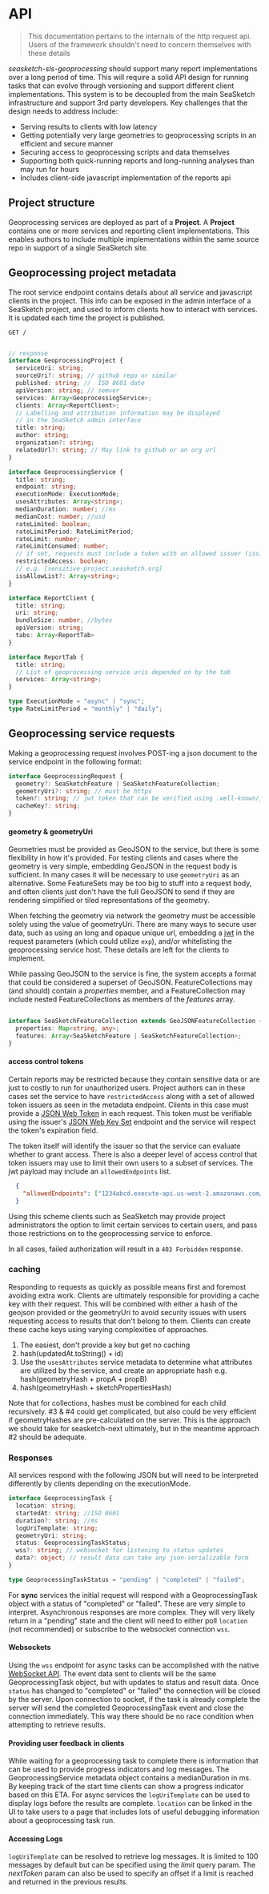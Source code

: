 # API

> This documentation pertains to the internals of the http request api. Users of
> the framework shouldn't need to concern themselves with these details

*seasketch-sls-geoprocessing* should support many report implementations over a
long period of time. This will require a solid API design for running tasks that
can evolve through versioning and support different client implementations. This
system is to be decoupled from the main SeaSketch infrastructure and support 3rd
party developers. Key challenges that the design needs to address include:

  * Serving results to clients with low latency
  * Getting potentially very large geometries to geoprocessing scripts in an
    efficient and secure manner
  * Securing access to geoprocessing scripts and data themselves
  * Supporting both quick-running reports and long-running analyses than may run
    for hours
  * Includes client-side javascript implementation of the reports api

## Project structure

Geoprocessing services are deployed as part of a **Project**. A **Project**
contains one or more services and reporting client implementations. This enables
authors to include multiple implementations within the same source repo in
support of a single SeaSketch site.


## Geoprocessing project metadata

The root service endpoint contains details about all service and javascript
clients in the project. This info can be exposed in the admin interface of a
SeaSketch project, and used to inform clients how to interact with services. It
is updated each time the project is published.

```GET /```

```typescript

// response
interface GeoprocessingProject {
  serviceUri: string;
  sourceUri?: string; // github repo or similar
  published: string; //  ISO 8601 date
  apiVersion: string; // semver
  services: Array<GeoprocessingService>;
  clients: Array<ReportClient>;
  // Labelling and attribution information may be displayed 
  // in the SeaSketch admin interface
  title: string;
  author: string;
  organization?: string;
  relatedUrl?: string; // May link to github or an org url
}

interface GeoprocessingService {
  title: string;
  endpoint: string;
  executionMode: ExecutionMode;
  usesAttributes: Array<string>;
  medianDuration: number; //ms
  medianCost: number; //usd
  rateLimited: boolean;
  rateLimitPeriod: RateLimitPeriod;
  rateLimit: number;
  rateLimitConsumed: number;
  // if set, requests must include a token with an allowed issuer (iss)
  restrictedAccess: boolean;
  // e.g. [sensitive-project.seasketch.org]
  issAllowList?: Array<string>; 
}

interface ReportClient {
  title: string;
  uri: string;
  bundleSize: number; //bytes
  apiVersion: string;
  tabs: Array<ReportTab>
}

interface ReportTab {
  title: string;
  // List of geoprocessing service uris depended on by the tab
  services: Array<string>;
}

type ExecutionMode = "async" | "sync";
type RateLimitPeriod = "monthly" | "daily";

```

## Geoprocessing service requests

Making a geoprocessing request involves POST-ing a json document to the service
endpoint in the following format:

```typescript
interface GeoprocessingRequest {
  geometry?: SeaSketchFeature | SeaSketchFeatureCollection;
  geometryUri?: string; // must be https
  token?: string; // jwt token that can be verified using .well-known/jwks.json
  cacheKey?: string;
}
```

#### geometry & geometryUri

Geometries must be provided as GeoJSON to the service, but there is some
flexibility in how it's provided. For testing clients and cases where the
geometry is very simple, embedding GeoJSON in the request body is sufficient. In
many cases it will be necessary to use `geometryUri` as an alternative. Some
FeatureSets may be too big to stuff into a request body, and often clients just
don't have the full GeoJSON to send if they are rendering simplified or tiled
representations of the geometry.

When fetching the geometry via network the geometry must be accessible solely
using the value of geometryUri. There are many ways to secure user data, such as
using an long and opaque unique url, embedding a
[jwt](http://self-issued.info/docs/draft-ietf-oauth-json-web-token.html) in the
request parameters (which could utilize `exp`), and/or whitelisting the
geoprocessing service host. These details are left for the clients to implement.

While passing GeoJSON to the service is fine, the system accepts a format that
could be considered a superset of GeoJSON. FeatureCollections may (and should)
contain a *properties* member, and a FeatureCollection may include nested 
FeatureCollections as members of the *features* array.

```ts

interface SeaSketchFeatureCollection extends GeoJSONFeatureCollection {
  properties: Map<string, any>;
  features: Array<SeaSketchFeature | SeaSketchFeatureCollection>;
}

```

#### access control tokens

Certain reports may be restricted because they contain sensitive data or are
just to costly to run for unauthorized users. Project authors can in these cases
set the service to have `restrictedAccess` along with a set of allowed token issuers as seen in the metadata endpoint. Clients in this case must provide a [JSON Web Token](http://self-issued.info/docs/draft-ietf-oauth-json-web-token.html) in each request. This token must be verifiable using the issuer's [JSON Web Key Set](https://tools.ietf.org/html/rfc7517) endpoint and the service will respect the token's expiration field. 

The token itself will identify the issuer so that the service can evaluate whether to grant access. There is also a deeper level of access control that token issuers may use to limit their own users to a subset of services. The jwt payload may include an `allowedEndpoints` list.

```json
  {
    "allowedEndpoints": ["1234abcd.execute-api.us-west-2.amazonaws.com/serviceA", "..."]
  }
```

Using this scheme clients such as SeaSketch may provide project administrators the option to limit certain services to certain users, and pass those restrictions on to the geoprocessing service to enforce.

In all cases, failed authorization will result in a `403 Forbidden` response.

### caching

Responding to requests as quickly as possible means first and foremost avoiding
extra work. Clients are ultimately responsible for providing a cache key with 
their request. This will be combined with either a hash of the geojson provided 
or the geometryUri to avoid security issues with users requesting access to results that don't belong to them. Clients can create these cache keys using varying complexities of approaches.

  1. The easiest, don't provide a key but get no caching
  2. hash(updatedAt.toString() + id)
  3. Use the `usesAttributes` service metadata to determine what attributes are utilized by the service, and create an appropriate hash e.g. hash(geometryHash + propA + propB)
  4. hash(geometryHash + sketchPropertiesHash)

Note that for collections, hashes must be combined for each child recursively. #3 & #4 could get complicated, but also could be very efficient if geometryHashes are pre-calculated on the server. This is the approach we should take for seasketch-next ultimately, but in the meantime approach #2 should be adequate.

### Responses

All services respond with the following JSON but will need to be interpreted
differently by clients depending on the executionMode.

```typescript
interface GeoprocessingTask {
  location: string;
  startedAt: string; //ISO 8601
  duration?: string; //ms
  logUriTemplate: string;
  geometryUri: string;
  status: GeoprocessingTaskStatus;
  wss?: string; // websocket for listening to status updates
  data?: object; // result data can take any json-serializable form
}

type GeoprocessingTaskStatus = "pending" | "completed" | "failed";
```

For **sync** services the initial request will respond with a GeoprocessingTask
object with a status of "completed" or "failed". These are very simple to
interpret. Asynchronous responses are more complex. They will very likely return
in a "pending" state and the client will need to either poll `location` (not
recommended) or subscribe to the websocket connection `wss`. 

#### Websockets

Using the `wss` endpoint for async tasks can be accomplished with the native
[WebSocket API](https://developer.mozilla.org/en-US/docs/Web/API/WebSockets_API). 
The event data sent to clients will be the same GeoprocessingTask object, but
with updates to status and result data. Once `status` has changed to "completed"
or "failed" the connection will be closed by the server. Upon connection to
socket, if the task is already complete the server will send the completed
GeoprocessingTask event and close the connection immediately. This way there
should be no race condition when attempting to retrieve results.

#### Providing user feedback in clients

While waiting for a geoprocessing task to complete there is information that can
be used to provide progress indicators and log messages. The
GeoprocessingService metadata object contains a medianDuration in ms. By keeping
track of the start time clients can show a progress indicator based on this ETA.
For async services the `logUriTemplate` can be used to display logs before the
results are complete. `location` can be linked in the UI to take users to a page
that includes lots of useful debugging information about a geoprocessing task
run.

#### Accessing Logs

`logUriTemplate` can be resolved to retrieve log messages. It is limited to 100
messages by default but can be specified using the *limit* query param. The
*nextToken* param can also be used to specify an offset if a limit is reached
and returned in the previous results. 